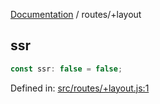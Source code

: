 [Documentation](../modules.md) / routes/+layout

## ssr

```ts
const ssr: false = false;
```

Defined in: [src/routes/+layout.js:1](https://github.com/vtempest/Svelte-Starter-DOCS/tree/master/src/routes/+layout.js#L1)
